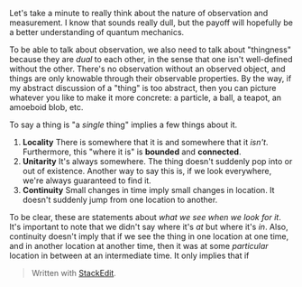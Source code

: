 Let's take a minute to really think about the nature of observation and measurement. I know that sounds really dull, but the payoff will hopefully be a better understanding of quantum mechanics.

To be able to talk about observation, we also need to talk about "thingness" because they are *dual* to each other, in the sense that one isn't well-defined without the other. There's no observation without an observed object, and things are only knowable through their observable properties. By the way, if my abstract discussion of a "thing" is too abstract, then you can picture whatever you like to make it more concrete: a particle, a ball, a teapot, an amoeboid blob, etc.

To say a thing is "a *single* thing" implies a few things about it. 
1. **Locality**
There is somewhere that it is and somewhere that it *isn't*. Furthermore, this "where it is" is **bounded** and **connected**.
2. **Unitarity**
It's always somewhere. The thing doesn't suddenly pop into or out of existence. Another way to say this is, if we look everywhere, we're always guaranteed to find it.
3. **Continuity**
Small changes in time imply small changes in location. It doesn't suddenly jump from one location to another.

To be clear, these are statements about *what we see when we look for it*. It's important to note that we didn't say where it's *at* but where it's *in*. Also, continuity doesn't imply that if we see the thing in one location at one time, and in another location at another time, then it was at some *particular* location in between at an intermediate time. It only implies that if




> Written with [StackEdit](https://stackedit.io/).
<!--stackedit_data:
eyJoaXN0b3J5IjpbLTEzNTA4NzkzMDMsLTU2NTQ4NTY0OCwtMT
k1OTYwMTcwMywtMTAwNTI5OTUyNiw1NjE5NzUzOTAsLTE0MTc5
MTI3MjgsLTE5NzQxODIwNjAsLTU2NjI3NzE0NiwtMTk0NDE5Nj
g3NF19
-->